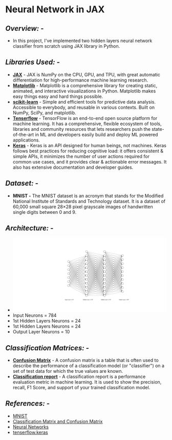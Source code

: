 # Neural Network  in JAX

## *Overview: -*
* In this project, I've implemented two hidden layers neural network classifier from scratch using JAX library in Python.

## *Libraries Used: -*
* **[JAX](https://jax.readthedocs.io/en/latest/notebooks/quickstart.html)** - JAX is NumPy on the CPU, GPU, and TPU, with great automatic differentiation for high-performance machine learning research.
* **[Matplotlib](https://matplotlib.org/)** - Matplotlib is a comprehensive library for creating static, animated, and interactive visualizations in Python. Matplotlib makes easy things easy and hard things possible.
* **[scikit-learn](https://scikit-learn.org/stable/)** - Simple and efficient tools for predictive data analysis. Accessible to everybody, and reusable in various contexts. Built on NumPy, SciPy, and matplotlib.
* **[Tenserflow](https://www.tensorflow.org/)** - TensorFlow is an end-to-end open source platform for machine learning. It has a comprehensive, flexible ecosystem of tools, libraries and community resources that lets researchers push the state-of-the-art in ML and developers easily build and deploy ML powered applications.
* **[Keras](https://keras.io/)** - Keras is an API designed for human beings, not machines. Keras follows best practices for reducing cognitive load: it offers consistent & simple APIs, it minimizes the number of user actions required for common use cases, and it provides clear & actionable error messages. It also has extensive documentation and developer guides.

## *Dataset: -*
* **MNIST  -** The MNIST dataset is an acronym that stands for the Modified National Institute of Standards and Technology dataset. It is a dataset of 60,000 small square 28×28 pixel grayscale images of handwritten single digits between 0 and 9.

## *Architecture: -*
* ![Neural Network](nn.svg)
* Input Neurons             = 784
* 1st Hidden Layers Neurons = 24
* 1st Hidden Layers Neurons = 24
* Output Layer Neurons      = 10

## *Classification Matrices: -*
* **[Confusion Matrix](https://scikit-learn.org/stable/modules/generated/sklearn.metrics.confusion_matrix.html)** - A confusion matrix is a table that is often used to describe the performance of a classification model (or "classifier") on a set of test data for which the true values are known.
* **[Classification report](https://scikit-learn.org/stable/modules/generated/sklearn.metrics.classification_report.html)** - A classification report is a performance evaluation metric in machine learning. It is used to show the precision, recall, F1 Score, and support of your trained classification model.

## *References: -*
*  [MNIST](https://www.tensorflow.org/datasets/catalog/mnist)
*  [Classification Matrix and Confusion Matrix](https://www.geeksforgeeks.org/compute-classification-report-and-confusion-matrix-in-python/)
*  [Neural Networks](https://www.deeplearning.ai/program/deep-learning-specialization/)
*  [tenserflow.keras](https://www.tensorflow.org/api_docs/python/tf/keras)  
